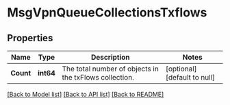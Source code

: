 # MsgVpnQueueCollectionsTxflows

## Properties
Name | Type | Description | Notes
------------ | ------------- | ------------- | -------------
**Count** | **int64** | The total number of objects in the txFlows collection. | [optional] [default to null]

[[Back to Model list]](../README.md#documentation-for-models) [[Back to API list]](../README.md#documentation-for-api-endpoints) [[Back to README]](../README.md)

